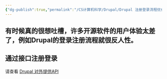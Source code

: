 ```yaml
---
{"dg-publish":true,"permalink":"/CS计算机科学/Drupal/Drupal 注册登录流程优化/","created":"2024-03-20T22:59:03.290+08:00","updated":"2024-03-24T11:45:44.891+08:00"}
---
```


有时候真的很想吐槽，许多开源软件的用户体验太差了，例如Drupal的登录注册流程就很反人性。
---
## 通过接口注册登录

请查看 [Drupal 对外提供API](数据交互/Drupal%20对外提供API.md)
